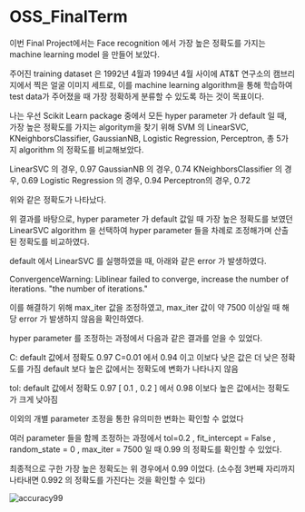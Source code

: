 # OSS_FinalTerm
이번 Final Project에서는 Face recognition 에서 가장 높은 정확도를 가지는 machine learning model 을 만들어 보았다.

주어진 training dataset 은 1992년 4월과 1994년 4월 사이에 AT&T 연구소의 캠브리지에서 찍은 얼굴 이미지 세트로,
이를 machine learning algorithm을 통해 학습하여 test data가 주어졌을 때 가장 정확하게 분류할 수 있도록 하는 것이 목표이다.

나는 우선 Scikit Learn package 중에서 모든 hyper parameter 가 default 일 때, 가장 높은 정확도를 가지는 algoritym을 찾기 위해
SVM 의 LinearSVC, KNeighborsClassifier, GaussianNB, Logistic Regression, Perceptron, 총 5가지 algorithm 의 정확도를 비교해보았다.

LinearSVC 의 경우, 0.97 
GaussianNB 의 경우, 0.74
KNeighborsClassifier 의 경우, 0.69
Logistic Regression 의 경우, 0.94 
Perceptron의 경우, 0.72

위와 같은 정확도가 나타났다.

위 결과를 바탕으로, hyper parameter 가 default 값일 때 가장 높은 정확도를 보였던 LinearSVC algorithm 을 선택하여
hyper parameter 들을 차례로 조정해가며 산출된 정확도를 비교하였다.

default 에서 LinearSVC 를 실행하였을 때, 아래와 같은 error 가 발생하였다.

ConvergenceWarning: Liblinear failed to converge, increase the number of iterations. "the number of iterations."

이를 해결하기 위해 max_iter 값을 조정하였고, max_iter 값이 약 7500 이상일 때 해당 error 가 발생하지 않음을 확인하였다.

hyper parameter 를 조정하는 과정에서 다음과 같은 결과를 얻을 수 있었다.

  C: default 값에서 정확도 0.97 
     C=0.01 에서 0.94 이고 이보다 낮은 값은 더 낮은 정확도를 가짐 
     default 보다 높은 값에서는 정확도에 변화가 나타나지 않음
  
  tol: default 값에서 정확도 0.97
       [ 0.1 , 0.2 ] 에서 0.98
       이보다 높은 값에서는 정확도가 크게 낮아짐
  
  이외의 개별 parameter 조정을 통한 유의미한 변화는 확인할 수 없었다
  
  여러 parameter 들을 함께 조정하는 과정에서 
  tol=0.2 , fit_intercept = False , random_state = 0 , max_iter = 7500 일 때 0.99 의 정확도를 확인할 수 있었다.
  
최종적으로 구한 가장 높은 정확도는 위 경우에서 0.99 이었다. 
(소수점 3번째 자리까지 나타내면 0.992 의 정확도를 가진다는 것을 확인할 수 있다)

![accuracy99](https://user-images.githubusercontent.com/92919490/146687123-70f0125f-ba6b-41e1-ae47-88ca4829e145.png)

